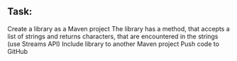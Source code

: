 ## Task:

Create a library as a Maven project
The library has a method, that accepts a list of strings and returns characters, that are encountered in the strings (use Streams API)
Include library to another Maven project
Push code to GitHub